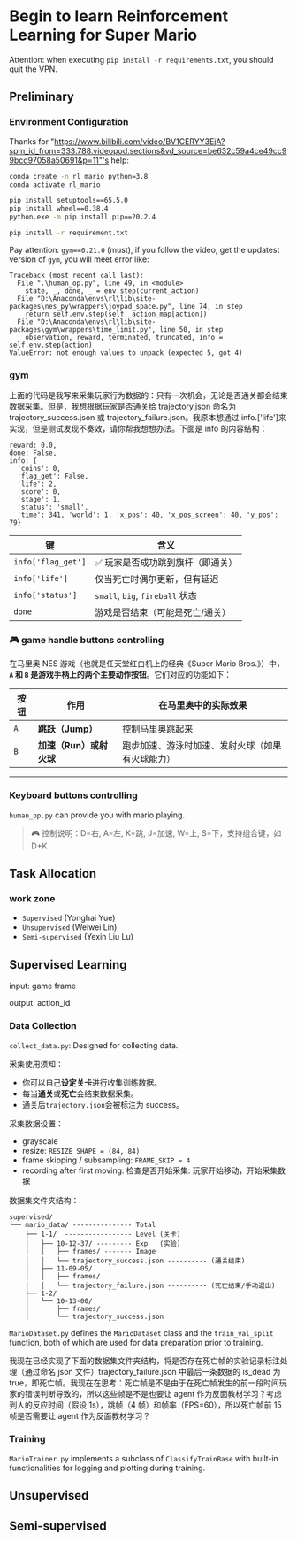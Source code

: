 # Begin to learn Reinforcement Learning for Super Mario

Attention: when executing `pip install -r requirements.txt`, you should quit the VPN.

## Preliminary

### Environment Configuration

Thanks for "https://www.bilibili.com/video/BV1CERYY3EjA?spm_id_from=333.788.videopod.sections&vd_source=be632c59a4ce49cc99bcd97058a50691&p=11"'s help:

```bash
conda create -n rl_mario python=3.8
conda activate rl_mario

pip install setuptools==65.5.0
pip install wheel==0.38.4
python.exe -m pip install pip==20.2.4

pip install -r requirement.txt
```

Pay attention: `gym==0.21.0` (must), if you follow the video, get the updatest version of `gym`, you will meet error like:

```
Traceback (most recent call last):
  File ".\human_op.py", line 49, in <module>
    state, _, done, _ = env.step(current_action)
  File "D:\Anaconda\envs\rl\lib\site-packages\nes_py\wrappers\joypad_space.py", line 74, in step
    return self.env.step(self._action_map[action])
  File "D:\Anaconda\envs\rl\lib\site-packages\gym\wrappers\time_limit.py", line 50, in step
    observation, reward, terminated, truncated, info = self.env.step(action)
ValueError: not enough values to unpack (expected 5, got 4)
```

### gym

上面的代码是我写来采集玩家行为数据的：只有一次机会，无论是否通关都会结束数据采集。但是，我想根据玩家是否通关给 trajectory.json 命名为 trajectory_success.json 或 trajectory_failure.json。我原本想通过 info.['life']来实现，但是测试发现不奏效，请你帮我想想办法。下面是 info 的内容结构：

```
reward: 0.0,
done: False,
info: {
  'coins': 0,
  'flag_get': False,
  'life': 2,
  'score': 0,
  'stage': 1,
  'status': 'small',
  'time': 341, 'world': 1, 'x_pos': 40, 'x_pos_screen': 40, 'y_pos': 79}
```

| 键                 | 含义                              |
| ------------------ | --------------------------------- |
| `info['flag_get']` | ✅ 玩家是否成功跳到旗杆（即通关） |
| `info['life']`     | 仅当死亡时偶尔更新，但有延迟      |
| `info['status']`   | `small`, `big`, `fireball` 状态   |
| `done`             | 游戏是否结束（可能是死亡/通关）   |

### 🎮 game handle buttons controlling

在马里奥 NES 游戏（也就是任天堂红白机上的经典《Super Mario Bros.》）中，**`A` 和 `B` 是游戏手柄上的两个主要动作按钮**。它们对应的功能如下：

| 按钮 | 作用                    | 在马里奥中的实际效果                             |
| ---- | ----------------------- | ------------------------------------------------ |
| `A`  | **跳跃（Jump）**        | 控制马里奥跳起来                                 |
| `B`  | **加速（Run）或射火球** | 跑步加速、游泳时加速、发射火球（如果有火球能力） |

---

### Keyboard buttons controlling

`human_op.py` can provide you with mario playing.

> 🎮 控制说明：D=右, A=左, K=跳, J=加速, W=上, S=下，支持组合键，如 D+K

## Task Allocation

### work zone

- `Supervised` (Yonghai Yue)
- `Unsupervised` (Weiwei Lin)
- `Semi-supervised` (Yexin Liu Lu)

## Supervised Learning

input: game frame

output: action_id

### Data Collection

`collect_data.py`: Designed for collecting data.

采集使用须知：

- 你可以自己**设定关卡**进行收集训练数据。
- 每当**通关**或**死亡**会结束数据采集。
- 通关后`trajectory.json`会被标注为 success。

采集数据设置：

- grayscale
- resize: `RESIZE_SHAPE = (84, 84)`
- frame skipping / subsampling: `FRAME_SKIP = 4 `
- recording after first moving: 检查是否开始采集: 玩家开始移动，开始采集数据

数据集文件夹结构：

```
supervised/
└── mario_data/ --------------- Total
    ├── 1-1/  ----------------- Level (关卡)
    │   ├── 10-12-37/ --------- Exp   (实验)
    │   │   ├── frames/ ------- Image
    │   │   └── trajectory_success.json ---------- (通关结束)
    │   ├── 11-09-05/
    │   │   ├── frames/
    │   │   └── trajectory_failure.json ---------- (死亡结束/手动退出)
    ├── 1-2/
    │   └── 10-13-00/
    │       ├── frames/
    │       └── trajectory_success.json
```

`MarioDataset.py` defines the `MarioDataset` class and the `train_val_split` function, both of which are used for data preparation prior to training.

我现在已经实现了下面的数据集文件夹结构，将是否存在死亡帧的实验记录标注处理（通过命名 json 文件）trajectory_failure.json 中最后一条数据的 is_dead 为 true，即死亡帧。我现在在思考：死亡帧是不是由于在死亡帧发生的前一段时间玩家的错误判断导致的，所以这些帧是不是也要让 agent 作为反面教材学习？考虑到人的反应时间（假设 1s），跳帧（4 帧）和帧率（FPS=60），所以死亡帧前 15 帧是否需要让 agent 作为反面教材学习？

### Training

`MarioTrainer.py` implements a subclass of `ClassifyTrainBase` with built-in functionalities for logging and plotting during training.

## Unsupervised

## Semi-supervised

```

```
